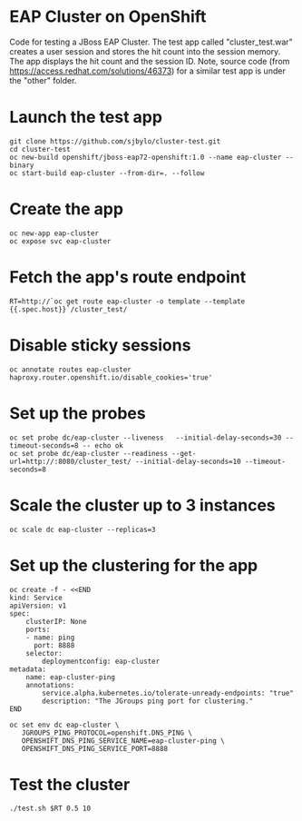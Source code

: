 # EAP Cluster on OpenShift

Code for testing a JBoss EAP Cluster.  The test app called "cluster_test.war" creates a user session and stores the hit count into the session memory.  The app displays the hit count and the session ID.    Note, source code (from https://access.redhat.com/solutions/46373) for a similar test app is under the "other" folder.

# Launch the test app

```
git clone https://github.com/sjbylo/cluster-test.git 
cd cluster-test 
oc new-build openshift/jboss-eap72-openshift:1.0 --name eap-cluster --binary
oc start-build eap-cluster --from-dir=. --follow
```

# Create the app 

```
oc new-app eap-cluster
oc expose svc eap-cluster 
```

# Fetch the app's route endpoint
```
RT=http://`oc get route eap-cluster -o template --template {{.spec.host}}`/cluster_test/
```

# Disable sticky sessions 
```
oc annotate routes eap-cluster  haproxy.router.openshift.io/disable_cookies='true'
```

# Set up the probes 

```
oc set probe dc/eap-cluster --liveness   --initial-delay-seconds=30 --timeout-seconds=8 -- echo ok
oc set probe dc/eap-cluster --readiness --get-url=http://:8080/cluster_test/ --initial-delay-seconds=10 --timeout-seconds=8
```

# Scale the cluster up to 3 instances 

```
oc scale dc eap-cluster --replicas=3
```

# Set up the clustering for the app

```
oc create -f - <<END
kind: Service
apiVersion: v1
spec:
    clusterIP: None
    ports:
    - name: ping
      port: 8888
    selector:
        deploymentconfig: eap-cluster
metadata:
    name: eap-cluster-ping
    annotations:
        service.alpha.kubernetes.io/tolerate-unready-endpoints: "true"
        description: "The JGroups ping port for clustering."
END
```

```
oc set env dc eap-cluster \
   JGROUPS_PING_PROTOCOL=openshift.DNS_PING \
   OPENSHIFT_DNS_PING_SERVICE_NAME=eap-cluster-ping \
   OPENSHIFT_DNS_PING_SERVICE_PORT=8888 
```

# Test the cluster

```
./test.sh $RT 0.5 10
```

